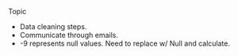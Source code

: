 Topic
- Data cleaning steps.
- Communicate through emails.
- -9 represents null values. Need to replace w/ Null and calculate.
